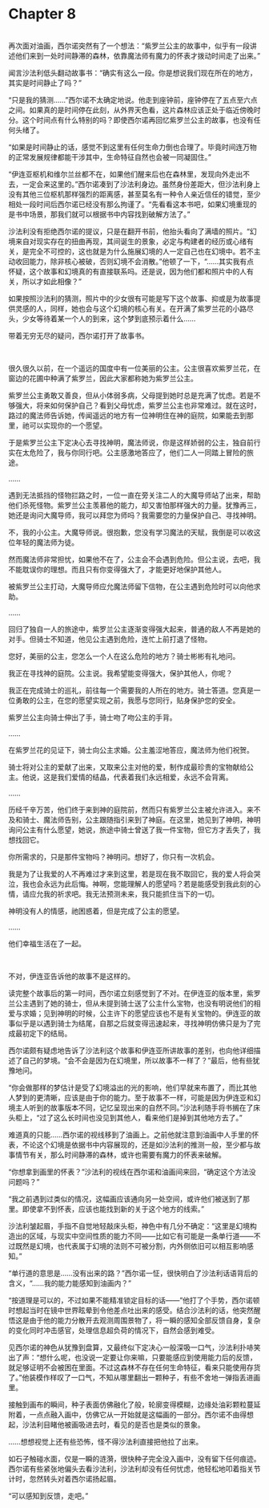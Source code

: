 # Chapter 8

<br>
再次面对油画，西尔诺突然有了一个想法：“紫罗兰公主的故事中，似乎有一段讲述他们来到一处时间静滞的森林，依靠魔法师有魔力的怀表才拨动时间走了出来。”

闻言沙法利低头翻动故事书：“确实有这么一段。你是想说我们现在所在的地方，其实是时间静止了吗？”

“只是我的猜测……”西尔诺不太确定地说。他走到座钟前，座钟停在了五点至六点之间。如果真的是时间停在此刻，从外界天色看，这片森林应该正处于临近傍晚时分。这个时间点有什么特别的吗？即使西尔诺再回忆紫罗兰公主的故事，也没有任何头绪了。

“如果是时间静止的话，感觉不到这里有任何生命力倒也合理了。毕竟时间连万物的正常发展规律都能干涉其中，生命特征自然也会被一同凝固住。”

“伊连亚枢机和维尔兰丝都不在，如果他们醒来后也在森林里，发现向外走出不去，一定会来这里的。”西尔诺凑到了沙法利身边。虽然身份差距大，但沙法利身上没有其他三位枢机那样强烈的距离感，甚至莫名有一种令人亲近信任的错觉，至少相处一段时间后西尔诺已经没有那么拘谨了。“先看看这本书吧，如果幻境重现的是书中场景，那我们就可以根据书中内容找到破解方法了。”

沙法利没有拒绝西尔诺的提议，只是在翻开书前，他抬头看向了满墙的照片。“幻境来自对现实存在的扭曲再现，其间诞生的景象，必定与构建者的经历或心绪有关，是完全不可控的，这也就是为什么施展幻境的人一定自己也在幻境中。若不主动收回能力，除非核心被破，否则幻境不会消散。”他顿了一下，“……其实我有点怀疑，这个故事和幻境真的有直接联系吗。还是说，因为他们都和照片中的人有关，所以才如此相像？”

如果按照沙法利的猜测，照片中的少女很有可能是写下这个故事、抑或是为故事提供灵感的人，同样，她也会与这个幻境的核心有关。在开满了紫罗兰花的小路尽头，少女等待着某一个人的到来，这个梦到底预示着什么……

带着无穷无尽的疑问，西尔诺打开了故事书。

<br>

很久很久以前，在一个遥远的国度中有一位美丽的公主。公主很喜欢紫罗兰花，在窗边的花圃中种满了紫罗兰，因此大家都称她为紫罗兰公主。

紫罗兰公主勇敢又善良，但从小体弱多病，父母提到她时总是充满了忧虑。若是不够强大，将来如何保护自己？看到父母忧虑，紫罗兰公主也非常难过。就在这时，路过的魔法师告诉她，传闻遥远的地方有一位神明住在神的庭院，如果能去到那里，祂可以实现你的一个愿望。

于是紫罗兰公主下定决心去寻找神明，魔法师说，你是这样娇弱的公主，独自前行实在太危险了，我与你同行吧。公主感激地答应了，他们二人一同踏上冒险的旅途。

……

遇到无法抵挡的怪物拦路之时，一位一直在旁关注二人的大魔导师站了出来，帮助他们杀死怪物。紫罗兰公主羡慕他的能力，却又害怕那样强大的力量。犹豫再三，她还是询问大魔导师，我可以拜您为师吗？我需要您的力量保护自己、寻找神明。

不，我的小公主。大魔导师说。很抱歉，您没有学习魔法的天赋，我倒是可以收这位年轻的魔法师为徒。

然而魔法师非常担忧，如果他不在了，公主会不会遇到危险。但公主说，去吧，我不能耽误你的理想。而且只有你变得强大了，才能更好地保护其他人。

被紫罗兰公主打动，大魔导师应允魔法师留下信物，在公主遇到危险时可以向他求助。

……

回归了独自一人的旅途中，紫罗兰公主逐渐变得强大起来，普通的敌人不再是她的对手。但骑士不知道，他见公主遇到危险，连忙上前打退了怪物。

您好，美丽的公主，您怎么一个人在这么危险的地方？骑士彬彬有礼地问。

我正在寻找神的庭院。公主说。我希望能变得强大，保护其他人，你呢？

我正在完成骑士的巡礼，前往每一个需要我的人所在的地方。骑士答道。您真是一位勇敢的公主，在您的愿望实现之前，我愿与您同行，贴身保护您的安全。

紫罗兰公主向骑士伸出了手，骑士吻了吻公主的手背。

……

在紫罗兰花的见证下，骑士向公主求婚。公主羞涩地答应，魔法师为他们祝贺。

骑士将对公主的爱献了出来，又取来公主对他的爱，制作成最珍贵的宝物献给公主。他说，这是我们爱情的结晶，代表着我们永远相爱，永远不会背离。

……

历经千辛万苦，他们终于来到神的庭院前，然而只有紫罗兰公主被允许进入。来不及和骑士、魔法师告别，公主跟随指引来到了神庭。在这里，她见到了神明，神明询问公主有什么愿望，她说，旅途中骑士曾送了我一件宝物，但它方才丢失了，我想找回它。

你所需求的，只是那件宝物吗？神明问。想好了，你只有一次机会。

我是为了让我爱的人不再难过才来到这里，若是现在我不取回它，我的爱人将会哭泣，我也会永远为此后悔。神啊，您能理解人的愿望吗？若是能感受到我此刻的心情，请应允我的祈求吧。我无法预测未来，我只能抓住当下的一切。

神明没有人的情感，祂困惑着，但是完成了公主的愿望。

……

他们幸福生活在了一起。

<br>

不对，伊连亚告诉他的故事不是这样的。

读完整个故事后的第一时间，西尔诺立刻感觉到了不对。在伊连亚的版本里，紫罗兰公主遇到了她的骑士，但从未提到骑士送了公主什么宝物，也没有明说他们的相爱与求婚；见到神明的时候，公主许下的愿望应该也不是有关宝物的。伊连亚的故事似乎是以遇到骑士为结尾，自那之后就变得迅速起来，寻找神明仿佛只是为了完成最初定下的结局。

西尔诺颇有疑虑地告诉了沙法利这个故事和伊连亚所讲故事的差别，也向他详细描述了自己的梦境。“会不会是因为在幻境里，所以故事不一样了？”最后，他有些犹豫地问。

“你会做那样的梦估计是受了幻境溢出的光的影响，他们早就来布置了，而比其他人梦到的更清晰，应该是由于你的能力。至于故事不一样，可能是因为伊连亚和幻境主人听到的故事版本不同，记忆呈现出来的自然不同。”沙法利随手将书搁在了床头柜上，“过了这么长时间也没见到其他人，看来他们是掉到其他地方去了。”

难道真的只能……西尔诺的视线移到了油画上。之前他就注意到油画中人手里的怀表，不论这个幻境是依据书中内容展现的，还是如沙法利的推测一般，至少都与故事情节有关，那么时间静滞的森林，或许也需要有魔力的怀表来破解。

“你想拿到画里的怀表？”沙法利的视线在西尔诺和油画间来回，“确定这个方法没问题吗？”

“我之前遇到过类似的情况，这幅画应该通向另一处空间，或许他们被送到了那里。即使拿不到怀表，应该也能找到新的关于这个地方的线索。”

沙法利皱起眉，手指不自觉地轻敲床头柜，神色中有几分不确定：“这里是幻境构造出的区域，与现实中空间性质的能力不同——比如它有可能是一条单行道——不过既然是幻境，也代表属于幻境的法则不可被分割，内外侧依旧可以相互影响感知。”

“单行道的意思是……没有出来的路？”西尔诺一怔，很快明白了沙法利话语背后的含义，“……我的能力能感知到油画内？”

“按道理是可以的，不过如果不能精准锁定目标的话——”他打了个手势，西尔诺顿时想起当时在镜中世界眩晕到令他差点吐出来的感受。结合沙法利的话，他突然醒悟这是由于他的能力分散开去观测周围景物了，将一瞬的感知全部反馈自身，复杂的变化同时冲击感官，处理信息超负荷的情况下，自然会感到难受。

见西尔诺的神色从犹豫到盘算，又最终似下定决心一般深吸一口气，沙法利扑哧笑出了声：“想什么呢，也没说一定要让你来嘛，只要能感应到使用能力后的反馈，就足够证明不会被困在里面。不过这森林不存在任何生命特征，看来只能使用存货了。”他装模作样叹了一口气，不知从哪里翻出一颗种子，有些不舍地一弹指丢进画里。

接触到画布的瞬间，种子表面仿佛融化了般，轮廓变得模糊，边缘处油彩颗粒蔓延附着，一点点融入画中，仿佛它从一开始就是这幅画的一部分。西尔诺不由得想起，沙法利目睹他被画吸进去时，看见的是否也是类似的景象。

……想想视觉上还有些恐怖，怪不得沙法利直接把他拉了出来。

如石子触碰水面，仅是一瞬的涟漪，很快种子完全没入画中，没有留下任何痕迹。西尔诺有些紧张地偏头去看沙法利，沙法利却没有任何忧虑，他轻松地叩着指关节计时，忽然转头对着西尔诺扬起眉。

“可以感知到反馈，走吧。”
